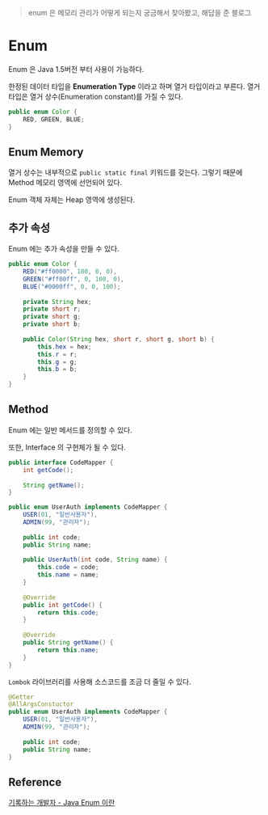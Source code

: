 > enum 은 메모리 관리가 어떻게 되는지 궁금해서 찾아봤고, 해답을 준 블로그

# Enum

Enum 은 Java 1.5버전 부터 사용이 가능하다.

한정된 데이터 타입을 **Enumeration Type** 이라고 하며 열거 타입이라고 부른다.
열거 타입은 열거 상수(Enumeration constant)를 가질 수 있다.

```java
public enum Color {
    RED, GREEN, BLUE;
}
```

## Enum Memory

열거 상수는 내부적으로 ```public static final``` 키워드를 갖는다. 그렇기 때문에 Method 메모리 영역에 선언되어 있다.

Enum 객체 자체는 Heap 영역에 생성된다.

## 추가 속성

Enum 에는 추가 속성을 만들 수 있다.

```java
public enum Color {
    RED("#ff0000", 100, 0, 0),
    GREEN("#ff00ff", 0, 100, 0),
    BLUE("#0000ff", 0, 0, 100);
    
    private String hex;
    private short r;
    private short g;
    private short b;
    
    public Color(String hex, short r, short g, short b) {
        this.hex = hex;
        this.r = r;
        this.g = g;
        this.b = b;
    }
}
```

## Method

Enum 에는 일반 메서드를 정의할 수 있다.


또한, Interface 의 구현체가 될 수 있다.

```java
public interface CodeMapper {
    int getCode();
    
    String getName();
}
```

```java
public enum UserAuth implements CodeMapper {
    USER(01, "일반사용자"),
    ADMIN(99, "관리자");
    
    public int code;
    public String name;
    
    public UserAuth(int code, String name) {
        this.code = code;
        this.name = name;
    }
    
    @Override
    public int getCode() {
        return this.code;
    }
    
    @Override
    public String getName() {
        return this.name;
    }
}
```

```Lombok``` 라이브러리를 사용해 소스코드를 조금 더 줄일 수 있다.

```java
@Getter
@AllArgsConstuctor
public enum UserAuth implements CodeMapper {
    USER(01, "일반사용자"),
    ADMIN(99, "관리자");
    
    public int code;
    public String name;
}
```

## Reference

[기록하는 개발자 - Java Enum 이란](https://honbabzone.com/java/java-enum/)